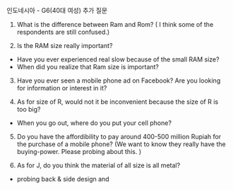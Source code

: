 인도네시아 - G6(40대 여성) 추가 질문

1. What is the difference between Ram and Rom? ( I think some of the respondents are still confused.)

2. Is the RAM size really important?
- Have you ever experienced real slow because of the small RAM size?
- When did you realize that Ram size is important?

3. Have you ever seen a mobile phone ad on Facebook? Are you looking for information or interest in it?

4. As for size of R, would not it be inconvenient because the size of R is too big?
- When you go out, where do you put your cell phone?

5. Do you have the affordibility to pay around 400-500 million Rupiah for the purchase of a mobile phone? (We want to know they really have the buying-power. Please probing about this. )

6. As for J, do you think the material of all size is all metal?
- probing back & side design and 
